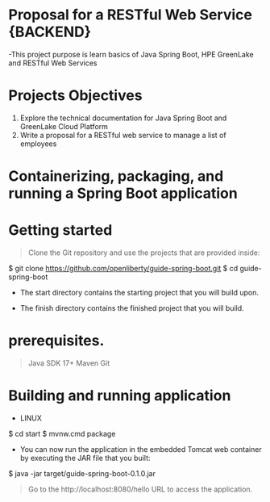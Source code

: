 # Proposal for a RESTful Web Service  {BACKEND}

-This project purpose is learn  basics of Java Spring Boot, HPE GreenLake and RESTful Web Services

# Projects Objectives
  1)  Explore the technical documentation for Java Spring Boot and GreenLake Cloud Platform
  2)  Write a proposal for a RESTful web service to manage a list of employees

# Containerizing, packaging, and running a Spring Boot application

# Getting started

> Clone the Git repository and use the projects that are provided inside:

$ git clone https://github.com/openliberty/guide-spring-boot.git
$ cd guide-spring-boot


- The start directory contains the starting project that you will build upon.

- The finish directory contains the finished project that you will build.

# prerequisites.

> Java SDK 17+
> Maven
> Git

# Building and running application

- LINUX

$ cd start
$ mvnw.cmd package

- You can now run the application in the embedded Tomcat web container by executing the JAR file that you built:

$ java -jar target/guide-spring-boot-0.1.0.jar

> Go to the http://localhost:8080/hello URL to access the application.
